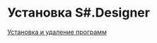 # Установка S\#.Designer

[Установка и удаление программ ](Installer_installing_removing_programs.md)
